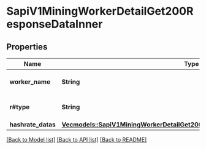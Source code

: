 # SapiV1MiningWorkerDetailGet200ResponseDataInner

## Properties

Name | Type | Description | Notes
------------ | ------------- | ------------- | -------------
**worker_name** | **String** | Mining Account name | 
**r#type** | **String** | Type of hourly hashrate | 
**hashrate_datas** | [**Vec<models::SapiV1MiningWorkerDetailGet200ResponseDataInnerHashrateDatasInner>**](_sapi_v1_mining_worker_detail_get_200_response_data_inner_hashrateDatas_inner.md) |  | 

[[Back to Model list]](../README.md#documentation-for-models) [[Back to API list]](../README.md#documentation-for-api-endpoints) [[Back to README]](../README.md)



